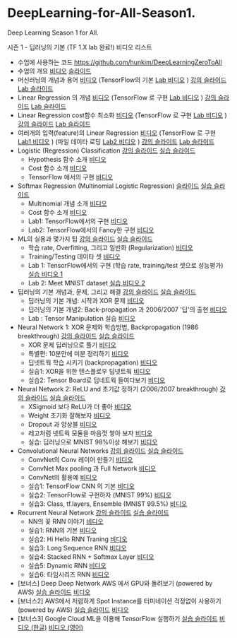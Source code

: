 # DeepLearning-for-All-Season1.
Deep Learning Season 1 for All.

시즌 1 - 딥러닝의 기본 (TF 1.X lab 완료!) 비디오 리스트
- 수업에 사용하는 코드 https://github.com/hunkim/DeepLearningZeroToAll
- 수업의 개요 [비디오](https://www.youtube.com/watch?v=BS6O0zOGX4E) [슬라이드](https://hunkim.github.io/ml/lec0.pdf)
- 머신러닝의 개념과 용어 [비디오](https://www.youtube.com/watch?v=qPMeuL2LIqY) (TensorFlow의 기본 [Lab 비디오](https://www.youtube.com/watch?v=-57Ne86Ia8w) ) [강의 슬라이드](https://hunkim.github.io/ml/lec1.pdf) [Lab 슬라이드](https://docs.google.com/presentation/d/137IlT2N3AYcclqxNuc8j9RDrIeHiYkSZ5JPg_vg9Jqk/edit#slide=id.g1d115b0ec5_0_215)
- Linear Regression 의 개념 [비디오](https://www.youtube.com/watch?v=Hax03rCn3UI) (TensorFlow 로 구현 [Lab 비디오](https://www.youtube.com/watch?v=mQGwjrStQgg) ) [강의 슬라이드](https://hunkim.github.io/ml/lec2.pdf) [Lab 슬라이드](https://docs.google.com/presentation/d/12raZrY3d244q6jGuC7EykeSPzjP1-FqofMiNlx5Q52o)
- Linear Regression cost함수 최소화 [비디오](https://www.youtube.com/watch?v=TxIVr-nk1so) (TensorFlow 로 구현 [Lab 비디오](https://www.youtube.com/watch?v=Y0EF9VqRuEA&feature=youtu.be) ) [강의 슬라이드](https://hunkim.github.io/ml/lec3.pdf) [Lab 슬라이드](https://docs.google.com/presentation/d/1Az_ulisKyBH7hVNrQmN_3HyrX1sAxUMqXQvvtaRGYl4)
- 여러개의 입력(feature)의 Linear Regression [비디오](https://www.youtube.com/watch?v=kPxpJY6fRkY&feature=youtu.be) (TensorFlow 로 구현 [Lab1 비디오](https://www.youtube.com/watch?v=fZUV3xjoZSM) ) (파일 데이타 로딩 [Lab2 비디오](https://www.youtube.com/watch?v=o2q4QNnoShY) ) [강의 슬라이드](https://docs.google.com/presentation/d/1bHVxjCVvRKjCgtf6OMmxe35nR65LnsERoWSefWscv2I/) [Lab 슬라이드](https://docs.google.com/presentation/d/1WF5yphSXyzYLG8wmVvOpRmgAlw4vewbK51ZwLAOFZXk)
- Logistic (Regression) Classification [강의 슬라이드](https://hunkim.github.io/ml/lec5.pdf)  [실습 슬라이드](https://docs.google.com/presentation/d/180ZISPNRVWYKyV61xoZepZ_KVUK6mujIXuwXE0eKZuM)
  - Hypothesis 함수 소개 [비디오](https://www.youtube.com/watch?v=PIjno6paszY&feature=youtu.be)
  - Cost 함수 소개 [비디오](https://www.youtube.com/watch?v=6vzchGYEJBc)
  - TensorFlow 에서의 구현 [비디오](https://www.youtube.com/watch?v=2FeWGgnyLSw&feature=youtu.be)
- Softmax Regression (Multinomial Logistic Regression) [슬라이드](https://hunkim.github.io/ml/lec6.pdf) [실습 슬라이드](https://docs.google.com/presentation/d/1FPcmOh_gmBw7uyOThFyKwdx7Ua2q8tX0kVFOSwI6kas)
  - Multinomial 개념 소개 [비디오](https://www.youtube.com/watch?v=MFAnsx1y9ZI)
  - Cost 함수 소개 [비디오](https://www.youtube.com/watch?v=jMU9G5WEtBc)
  - Lab1: TensorFlow에서의 구현 [비디오](https://www.youtube.com/watch?v=VRnubDzIy3A)
  - Lab2: TensorFlow에서의 Fancy한 구현 [비디오](https://www.youtube.com/watch?v=E-io76NlsqA)
- ML의 실용과 몇가지 팁 [강의 슬라이드](https://hunkim.github.io/ml/lec7.pdf) [실습 슬라이드](https://docs.google.com/presentation/d/1cVwqMpERToATs1JGYps0F3MLARP8OAlw6ZIe-lpPHYs)
  - 학습 rate, Overfitting, 그리고 일반화 (Regularization) [비디오](https://www.youtube.com/watch?v=1jPjVoDV_uo)
  - Training/Testing 데이타 셋 [비디오](https://www.youtube.com/watch?v=KVv1nMSlPzY)
  - Lab 1: TensorFlow에서의 구현 (학습 rate, training/test 셋으로 성능평가) [실습 비디오 1](https://www.youtube.com/watch?v=oSJfejG2C3w)
  - Lab 2: Meet MNIST dataset [실습 비디오 2](https://www.youtube.com/watch?v=KVv1nMSlPzY)
- 딥러닝의 기본 개념과, 문제, 그리고 해결 [강의 슬라이드]() [실습 슬라이드]()
  - 딥러닝의 기본 개념: 시작과 XOR 문제 [비디오]()
  - 딥러닝의 기본 개념2: Back-propagation 과 2006/2007 '딥'의 출현 [비디오]()
  - Lab : Tensor Manipulation 실습 [비디오]()
- Neural Network 1: XOR 문제와 학습방법, Backpropagation (1986 breakthrough) [강의 슬라이드]() [실습 슬라이드]()
  - XOR 문제 딥러닝으로 풀기 [비디오]()
  - 특별편: 10분안에 미분 정리하기 [비디오]()
  - 딥넷트웍 학습 시키기 (backpropagation) [비디오]()
  - 실습1: XOR을 위한 텐스플로우 딥넷트웍 [비디오]()
  - 실습2: Tensor Board로 딥네트웍 들여다보기 [비디오]()
- Neural Network 2: ReLU and 초기값 정하기 (2006/2007 breakthrough) [강의 슬라이드]() [실습 슬라이드]()
  - XSigmoid 보다 ReLU가 더 좋아 [비디오]()
  - Weight 초기화 잘해보자 [비디오]()
  - Dropout 과 앙상블 [비디오]()
  - 레고처럼 넷트웍 모듈을 마음껏 쌓아 보자 [비디오]()
  - 실습: 딥러닝으로 MNIST 98%이상 해보기 [비디오]()
- Convolutional Neural Networks [강의 슬라이드]() [실습 슬라이드]()
  - ConvNet의 Conv 레이어 만들기 [비디오]()
  - ConvNet Max pooling 과 Full Network [비디오]()
  - ConvNet의 활용예 [비디오]()
  - 실습1: TensorFlow CNN 의 기본 [비디오]()
  - 실습2: TensorFlow로 구현하자 (MNIST 99%) [비디오]()
  - 실습3: Class, tf.layers, Ensemble (MNIST 99.5%) [비디오]()
- Recurrent Neural Network [강의 슬라이드]() [실습 슬라이드]()
  - NN의 꽃 RNN 이야기 [비디오]()
  - 실습1: RNN의 기본 [비디오]()
  - 실습2: Hi Hello RNN Traning [비디오]()
  - 실습3: Long Sequence RNN [비디오]()
  - 실습4: Stacked RNN + Softmax Layer [비디오]()
  - 실습5: Dynamic RNN [비디오]()
  - 실습6: 타임시리즈 RNN [비디오]()
- [보너스] Deep Deep Network AWS 에서 GPU와 돌려보기 (powered by AWS) [실습 슬라이드]() [비디오]()
- [보너스2] AWS에서 저렴하게 Spot Instance를 터미네이션 걱정없이 사용하기 (powered by AWS) [실습 슬라이드]() [비디오]()
- [보너스3] Google Cloud ML을 이용해 TensorFlow 실행하기 [실습 슬라이드]() [비디오 (한글)]() [비디오 (영어)]()
